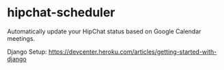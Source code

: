 hipchat-scheduler
=================

Automatically update your HipChat status based on Google Calendar meetings.

Django Setup: https://devcenter.heroku.com/articles/getting-started-with-django
